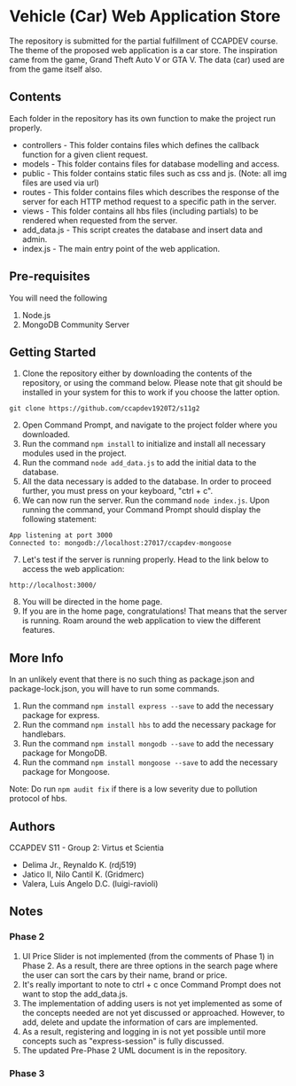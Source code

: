 # Vehicle (Car) Web Application Store

The repository is submitted for the partial fulfillment of CCAPDEV course. The theme of the proposed web application is a car store. The inspiration came from the game, Grand Theft Auto V or GTA V. The data (car) used are from the game itself also.

## Contents

Each folder in the repository has its own function to make the project run properly.

- controllers - This folder contains files which defines the callback function for a given client request.
- models - This folder contains files for database modelling and access.
- public - This folder contains static files such as css and js. (Note: all img files are used via url)
- routes - This folder contains files which describes the response of the server for each HTTP method request to a specific path in the server.
- views - This folder contains all hbs files (including partials) to be rendered when requested from the server.
- add_data.js - This script creates the database and insert data and admin.
- index.js - The main entry point of the web application.

## Pre-requisites

You will need the following
1. Node.js
2. MongoDB Community Server

## Getting Started

1. Clone the repository either by downloading the contents of the repository, or using the
command below. Please note that git should be installed in your system for this to work if you
choose the latter option.
```
git clone https://github.com/ccapdev1920T2/s11g2
```
2. Open Command Prompt, and navigate to the project folder where you downloaded.
3. Run the command `npm install` to initialize and install all necessary modules used in the project.
4. Run the command `node add_data.js` to add the initial data to the database.
5. All the data necessary is added to the database. In order to proceed further, you must press on your keyboard, "ctrl + c".
6. We can now run the server. Run the command `node index.js`. Upon running the command, your Command Prompt should display the following statement:
```
App listening at port 3000
Connected to: mongodb://localhost:27017/ccapdev-mongoose
```
7. Let's test if the server is running properly. Head to the link below to access the web application:
```
http://localhost:3000/
```
8. You will be directed in the home page.
9. If you are in the home page, congratulations! That means that the server is running. Roam around the web application to view the different features. 

## More Info

In an unlikely event that there is no such thing as package.json and package-lock.json, you will have to run some commands.
1. Run the command `npm install express --save` to add the necessary package for express.
2. Run the command `npm install hbs` to add the necessary package for handlebars.
3. Run the command `npm install mongodb --save` to add the necessary package for MongoDB.
4. Run the command `npm install mongoose --save` to add the necessary package for Mongoose.

Note: Do run `npm audit fix` if there is a low severity due to pollution protocol of hbs.

## Authors

CCAPDEV S11 - Group 2: Virtus et Scientia
- Delima Jr., Reynaldo K. (rdj519)
- Jatico II, Nilo Cantil K. (Gridmerc)
- Valera, Luis Angelo D.C. (luigi-ravioli)

## Notes

### Phase 2

1. UI Price Slider is not implemented (from the comments of Phase 1) in Phase 2. As a result, there are three options in the search page where the user can sort the cars by their name, brand or price.
2. It's really important to note to ctrl + c once Command Prompt does not want to stop the add_data.js.
3. The implementation of adding users is not yet implemented as some of the concepts needed are not yet discussed or approached. However, to add, delete and update the information of cars are implemented.
4. As a result, registering and logging in is not yet possible until more concepts such as "express-session" is fully discussed.
5. The updated Pre-Phase 2 UML document is in the repository.

### Phase 3

